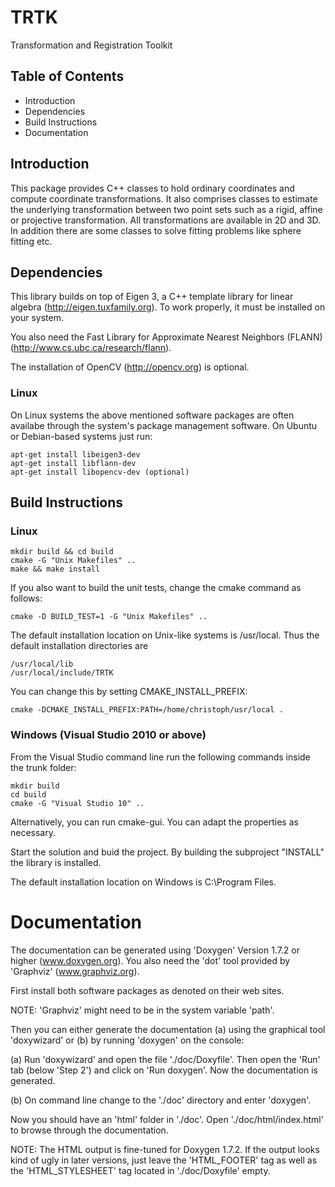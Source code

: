 TRTK
====

Transformation and Registration Toolkit


Table of Contents
-----------------

* Introduction
* Dependencies
* Build Instructions
* Documentation


Introduction
------------

This package provides C++ classes to hold ordinary coordinates and compute
coordinate transformations. It also comprises classes to estimate the
underlying transformation between two point sets such as a rigid, affine or
projective transformation. All transformations are available in 2D and 3D.
In addition there are some classes to solve fitting problems like sphere
fitting etc.


Dependencies
------------

This library builds on top of Eigen 3, a C++ template library for linear
algebra (http://eigen.tuxfamily.org). To work properly, it must be
installed on your system.

You also need the Fast Library for Approximate Nearest Neighbors (FLANN)
(http://www.cs.ubc.ca/research/flann).

The installation of OpenCV (http://opencv.org) is optional.

### Linux ###

On Linux systems the above mentioned software packages are often availabe
through the system's package management software. On Ubuntu or
Debian-based systems just run:

    apt-get install libeigen3-dev
    apt-get install libflann-dev
    apt-get install libopencv-dev (optional)


Build Instructions
------------------

### Linux ###

    mkdir build && cd build
    cmake -G "Unix Makefiles" ..
    make && make install

If you also want to build the unit tests, change the cmake command as
follows:

    cmake -D BUILD_TEST=1 -G "Unix Makefiles" ..

The default installation location on Unix-like systems is /usr/local.
Thus the default installation directories are

    /usr/local/lib
    /usr/local/include/TRTK

You can change this by setting CMAKE_INSTALL_PREFIX:

    cmake -DCMAKE_INSTALL_PREFIX:PATH=/home/christoph/usr/local .

### Windows (Visual Studio 2010 or above) ###

From the Visual Studio command line run the following commands inside
the trunk folder:

    mkdir build
    cd build
    cmake -G "Visual Studio 10" ..

Alternatively, you can run cmake-gui. You can adapt the properties as
necessary.

Start the solution and buid the project. By building the subproject
"INSTALL" the library is installed.

The default installation location on Windows is C:\Program Files. 


Documentation
=============

The documentation can be generated using 'Doxygen' Version 1.7.2 or higher
(www.doxygen.org). You also need the 'dot' tool provided by 'Graphviz'
(www.graphviz.org).

First install both software packages as denoted on their web sites.

NOTE: 'Graphviz' might need to be in the system variable 'path'.

Then you can either generate the documentation (a) using the graphical tool
'doxywizard' or (b) by running 'doxygen' on the console:

(a) Run 'doxywizard' and open the file './doc/Doxyfile'. Then open the 'Run'
    tab (below 'Step 2') and click on 'Run doxygen'. Now the documentation
    is generated.

(b) On command line change to the './doc' directory and enter 'doxygen'.

Now you should have an 'html' folder in './doc'. Open './doc/html/index.html'
to browse through the documentation.

NOTE: The HTML output is fine-tuned for Doxygen 1.7.2. If the output looks
      kind of ugly in later versions, just leave the 'HTML_FOOTER' tag as
      well as the 'HTML_STYLESHEET' tag located in './doc/Doxyfile' empty.